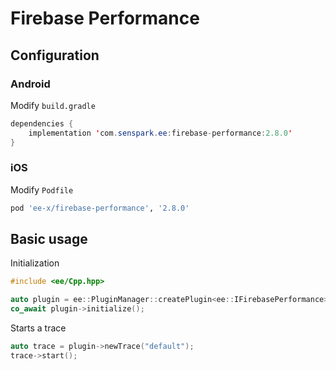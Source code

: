 # Firebase Performance
## Configuration
### Android
Modify `build.gradle`
```java
dependencies {
    implementation 'com.senspark.ee:firebase-performance:2.8.0'
}
```

### iOS
Modify `Podfile`
```ruby
pod 'ee-x/firebase-performance', '2.8.0'
```

## Basic usage
Initialization
```cpp
#include <ee/Cpp.hpp>

auto plugin = ee::PluginManager::createPlugin<ee::IFirebasePerformance>();
co_await plugin->initialize();
```

Starts a trace
```cpp
auto trace = plugin->newTrace("default");
trace->start();
```